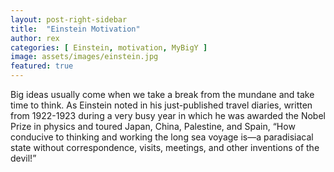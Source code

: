 ```yaml
---
layout: post-right-sidebar
title:  "Einstein Motivation"
author: rex
categories: [ Einstein, motivation, MyBigY ]
image: assets/images/einstein.jpg
featured: true
---
```

Big ideas usually come when we take a break from the mundane and take time to think. As Einstein noted in his just-published travel diaries, written from 1922-1923 during a very busy year in which he was awarded the Nobel Prize in physics and toured Japan, China, Palestine, and Spain, “How conducive to thinking and working the long sea voyage is—a paradisiacal state without correspondence, visits, meetings, and other inventions of the devil!”